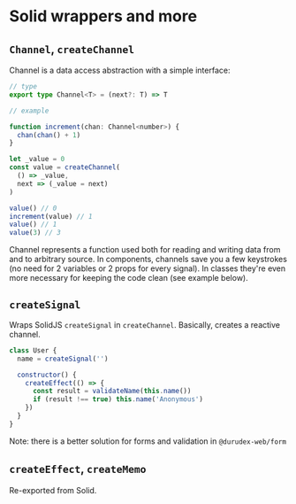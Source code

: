 # Solid wrappers and more

## `Channel`, `createChannel`

Channel is a data access abstraction with a simple interface:

```ts
// type
export type Channel<T> = (next?: T) => T
```

```js
// example

function increment(chan: Channel<number>) {
  chan(chan() + 1)
}

let _value = 0
const value = createChannel(
  () => _value,
  next => (_value = next)
)

value() // 0
increment(value) // 1
value() // 1
value(3) // 3
```

Channel represents a function used both for reading and writing data from and to arbitrary source. In components, channels save you a few keystrokes (no need for 2 variables or 2 props for every signal). In classes they're even more necessary for keeping the code clean (see example below).

## `createSignal`

Wraps SolidJS `createSignal` in `createChannel`. Basically, creates a reactive channel.

```js
class User {
  name = createSignal('')

  constructor() {
    createEffect(() => {
      const result = validateName(this.name())
      if (result !== true) this.name('Anonymous')
    })
  }
}
```

Note: there is a better solution for forms and validation in `@durudex-web/form`

## `createEffect`, `createMemo`

Re-exported from Solid.

